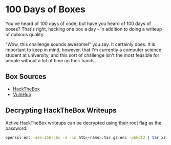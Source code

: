 # 100 Days of Boxes
You've heard of 100 days of code, but have you heard of 100 days of boxes? That's right, hacking
one box a day - in addition to doing a writeup of dubious quality.

"Wow, this challenge sounds awesome!" you say. It certainly does. It is important to keep in mind,
however, that I'm currently a computer science student at university, and this sort of challenge
isn't the most feasible for people without a lot of time on their hands. 

## Box Sources
 * [HackTheBox](https://hackthebox.eu)
 * [VulnHub](https://vulnhub.com)

## Decrypting HackTheBox Writeups
Active HackTheBox writeups can be decrypted using their root flag as the password.
```bash
openssl enc -aes-256-cbc -d -in htb-<name>.tar.gz.enc -pbkdf2 | tar xz
```
